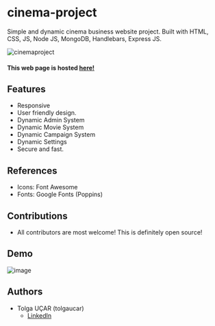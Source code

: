 # cinema-project
Simple and dynamic cinema business website project. Built with HTML, CSS, JS, Node JS, MongoDB, Handlebars, Express JS.

![cinemaproject](https://user-images.githubusercontent.com/53059811/221411855-9e95ab4b-89a4-4395-af78-a2aceb098ada.png)

#### This web page is hosted [here!](https://cinema-project.onrender.com/)

## Features
- Responsive
- User friendly design.
- Dynamic Admin System
- Dynamic Movie System
- Dynamic Campaign System
- Dynamic Settings
- Secure and fast.

## References
- Icons: Font Awesome
- Fonts: Google Fonts (Poppins)

## Contributions
- All contributors are most welcome! This is definitely open source!

## Demo
![image](https://user-images.githubusercontent.com/53059811/221411978-9f5571e0-6ae5-4b6a-8986-045ba70647be.png)


## Authors

* Tolga UÇAR (tolgaucar)
  - [LinkedIn](https://www.linkedin.com/in/tolgauc)
